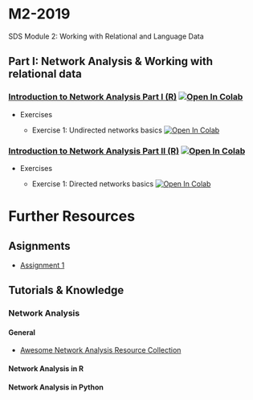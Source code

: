 # M2-2019
SDS Module 2: Working with Relational and Language Data

## Part I: Network Analysis & Working with relational data

### [Introduction to Network Analysis Part I (R)](https://raw.githack.com/SDS-AAU/M2-2019/master/notebooks/M2_1_network_analysis_intro.html) [![Open In Colab](https://colab.research.google.com/assets/colab-badge.svg)](https://colab.research.google.com/github/SDS-AAU/M2-2019/blob/master/notebooks/M2_1_network_analysis_intro.ipynb#offline=true&sandboxMode=true)

* Exercises

    * Exercise 1: Undirected networks basics [![Open In Colab](https://colab.research.google.com/assets/colab-badge.svg)](https://colab.research.google.com/github/SDS-AAU/M2-2019/blob/master/notebooks/exercises/M2_1_network_analysis_intro_ex1.ipynb#offline=true&sandboxMode=true)

### [Introduction to Network Analysis Part II (R)](https://raw.githack.com/SDS-AAU/M2-2019/master/notebooks/M2_2_network_analysis_directed.html) [![Open In Colab](https://colab.research.google.com/assets/colab-badge.svg)](https://colab.research.google.com/github/SDS-AAU/M2-2019/blob/master/notebooks/M2_2_network_analysis_directed.ipynb#offline=true&sandboxMode=true)

* Exercises

    * Exercise 1: Directed networks basics [![Open In Colab](https://colab.research.google.com/assets/colab-badge.svg)](https://colab.research.google.com/github/SDS-AAU/M2-2019/blob/master/notebooks/exercises/M2_2_network_analysis_directed_ex1.ipynb#offline=true&sandboxMode=true)







# Further Resources

## Asignments
* [Assignment 1](XXXXXXXXX)

    
## Tutorials & Knowledge

### Network Analysis

#### General

* [Awesome Network Analysis Resource Collection](https://github.com/briatte/awesome-network-analysis)

#### Network Analysis in R

#### Network Analysis in Python

